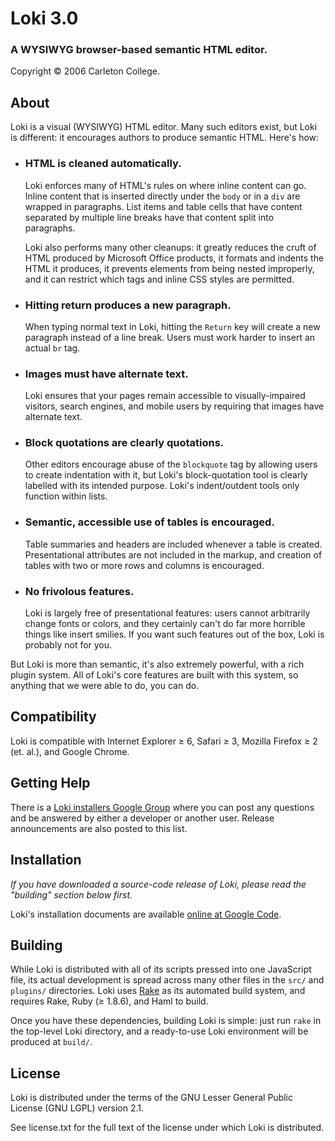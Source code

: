 Loki 3.0
========

### A WYSIWYG browser-based semantic HTML editor. ###

Copyright © 2006 Carleton College.

About
-----

Loki is a visual (WYSIWYG) HTML editor. Many such editors exist, but Loki is
different: it encourages authors to produce semantic HTML. Here's how:

* ### HTML is cleaned automatically. ###
  
  Loki enforces many of HTML's rules on where inline content can go. Inline
  content that is inserted directly under the `body` or in a `div` are wrapped
  in paragraphs. List items and table cells that have content separated by
  multiple line breaks have that content split into paragraphs.
  
  Loki also performs many other cleanups: it greatly reduces the cruft of HTML
  produced by Microsoft Office products, it formats and indents the HTML it
  produces, it prevents elements from being nested improperly, and it can
  restrict which tags and inline CSS styles are permitted.

* ### Hitting return produces a new paragraph. ###
  
  When typing normal text in Loki, hitting the `Return` key will create a new
  paragraph instead of a line break. Users must work harder to insert an actual
  `br` tag.
  
* ### Images must have alternate text. ###
  
  Loki ensures that your pages remain accessible to visually-impaired visitors,
  search engines, and mobile users by requiring that images have alternate text.
  
* ### Block quotations are clearly quotations. ###
  
  Other editors encourage abuse of the `blockquote` tag by allowing users to
  create indentation with it, but Loki's block-quotation tool is clearly
  labelled with its intended purpose. Loki's indent/outdent tools only function
  within lists.
  
* ### Semantic, accessible use of tables is encouraged. ###
  
  Table summaries and headers are included whenever a table is created.
  Presentational attributes are not included in the markup, and creation of
  tables with two or more rows and columns is encouraged.
  
* ### No frivolous features. ###
  
  Loki is largely free of presentational features: users cannot arbitrarily
  change fonts or colors, and they certainly can't do far more horrible things
  like insert smilies. If you want such features out of the box, Loki is
  probably not for you.
  
But Loki is more than semantic, it's also extremely powerful, with a rich plugin
system. All of Loki's core features are built with this system, so anything that
we were able to do, you can do.

Compatibility
-------------

Loki is compatible with Internet Explorer ≥ 6, Safari ≥ 3, Mozilla Firefox ≥ 2 (et. al.), and Google Chrome.

Getting Help
------------

There is a [Loki installers Google Group][group] where you can post any
questions and be answered by either a developer or another user. Release
announcements are also posted to this list.

Installation
------------

_If you have downloaded a source-code release of Loki, please read the
"building" section below first._

Loki's installation documents are available [online at Google Code][install].

Building
--------

While Loki is distributed with all of its scripts pressed into one JavaScript
file, its actual development is spread across many other files in the `src/`
and `plugins/` directories. Loki uses [Rake][rake] as its automated build
system, and requires Rake, Ruby (≥ 1.8.6), and Haml to build.

Once you have these dependencies, building Loki is simple: just run `rake` in
the top-level Loki directory, and a ready-to-use Loki environment will be
produced at `build/`.

License
-------

Loki is distributed under the terms of the GNU Lesser General Public License
(GNU LGPL) version 2.1. 

See license.txt for the full text of the license under which Loki is
distributed.

[group]: http://groups.google.com/group/loki-installers
[install]: http://code.google.com/p/loki-editor/wiki/Installation
[rake]: http://rake.rubyforge.org/
